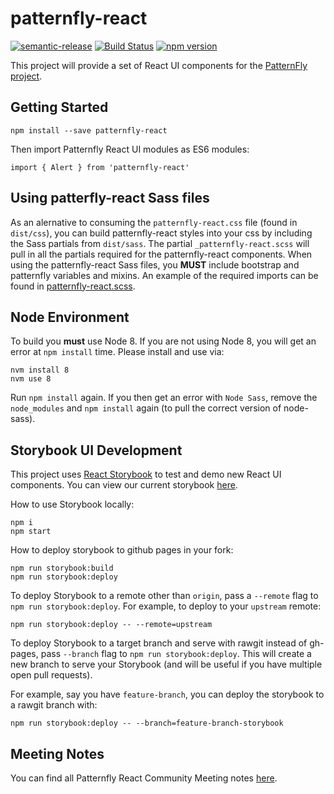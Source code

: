 # patternfly-react
[![semantic-release](https://img.shields.io/badge/%20%20%F0%9F%93%A6%F0%9F%9A%80-semantic--release-e10079.svg)](https://github.com/semantic-release/semantic-release)
[![Build Status](https://travis-ci.org/patternfly/patternfly-react.svg?branch=master)](https://travis-ci.org/patternfly/patternfly-react)
[![npm version](https://badge.fury.io/js/patternfly-react.svg)](https://badge.fury.io/js/patternfly-react)

This project will provide a set of React UI components for the [PatternFly project](https://patternfly.org).

##  Getting Started
```
npm install --save patternfly-react
```

Then import Patternfly React UI modules as ES6 modules:
```
import { Alert } from 'patternfly-react'
```

## Using patterfly-react Sass files
As an alernative to consuming the `patternfly-react.css` file (found in `dist/css`), you can build patternfly-react styles into your css by including the Sass partials from `dist/sass`. The partial `_patternfly-react.scss` will pull in all the partials required for the patternfly-react components. When using the patternfly-react Sass files, you **MUST** include bootstrap and patternfly variables and mixins. An example of the required imports can be found in [patternfly-react.scss](./sass/patternfly-react.scss).

## Node Environment

To build you **must** use Node 8. If you are not using Node 8, you will get an error at `npm install` time. Please install and use via:
```
nvm install 8
nvm use 8
```

Run `npm install` again. If you then get an error with `Node Sass`, remove the `node_modules` and `npm install` again (to pull the correct version of node-sass).

## Storybook UI Development
This project uses [React Storybook](https://getstorybook.io/) to test and demo new React UI components. You can view our current storybook [here](https://rawgit.com/patternfly/patternfly-react/gh-pages/index.html).

How to use Storybook locally:
```
npm i
npm start
```

How to deploy storybook to github pages in your fork:
```
npm run storybook:build
npm run storybook:deploy
```

To deploy Storybook to a remote other than `origin`, pass a `--remote` flag to `npm run storybook:deploy`.
For example, to deploy to your `upstream` remote:
```
npm run storybook:deploy -- --remote=upstream
```
To deploy Storybook to a target branch and serve with rawgit instead of gh-pages, pass `--branch` flag to `npm run storybook:deploy`. This will create a new branch to serve your Storybook (and will be useful if you have multiple open pull requests).

For example, say you have `feature-branch`, you can deploy the storybook to a rawgit branch with:
```
npm run storybook:deploy -- --branch=feature-branch-storybook
```

## Meeting Notes
You can find all Patternfly React Community Meeting notes [here](http://www.patternfly.org/community/monthly-community-meeting/).
